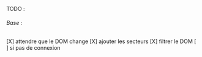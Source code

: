 TODO :

###### Base :
[X] attendre que le DOM change
[X] ajouter les secteurs
[X] filtrer le DOM
[ ] si pas de connexion